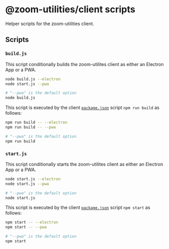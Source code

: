 # @zoom-utilities/client scripts

Helper scripts for the zoom-utilities client.

## Scripts

### `build.js`

This script conditionally builds the zoom-utilites client as either an Electron App or a PWA.

```sh
node build.js --electron
node start.js --pwa

# "--pwa" is the default option
node build.js
```

This script is executed by the client [`package.json`](../package.json) script `npm run build` as follows:

```sh
npm run build -- --electron
npm run build -- --pwa

# "--pwa" is the default option
npm run build
```

### `start.js`

This script conditionally starts the zoom-utilites client as either an Electron App or a PWA.

```sh
node start.js --electron
node start.js --pwa

# "--pwa" is the default option
node start.js
```

This script is executed by the client [`package.json`](../package.json) script `npm start` as follows:

```sh
npm start -- --electron
npm start -- --pwa

# "--pwa" is the default option
npm start
```
